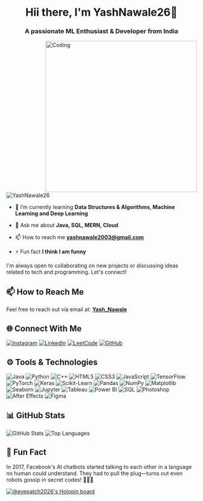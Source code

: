 <h1 align="center">Hii there, I'm YashNawale26👋</h1>


<h3 align="center">A passionate ML Enthusiast & Developer from India</h3>

<img align="right" alt="Coding" width="400" src="https://media.tenor.com/3bTxZ4HdrysAAAAd/pixels-neon.gif" alt="Animation" width="250" >

<p align="left"> <img src="https://komarev.com/ghpvc/?username=YashNawale26&label=Profile%20views&color=0e75b6&style=flat" alt="YashNawale26" /> </p>

- 🌱 I’m currently learning **Data Structures & Algorithms, Machine Learning and Deep Learning**

- 💬 Ask me about **Java, SQL, MERN, Cloud**

- 📫 How to reach me **yashnawale2003@gmail.com**

- ⚡ Fun fact **I think I am funny**

I'm always open to collaborating on new projects or discussing ideas related to tech and programming. Let's connect!<br></p>

## 📫 How to Reach Me
Feel free to reach out via email at: [**Yash_Nawale**](mailto:yashnawale2003@gmail.com)

## 🌐 Connect With Me
[![Instagram](https://img.shields.io/badge/-Instagram-E4405F?style=for-the-badge&logo=instagram&logoColor=white)](https://www.instagram.com/eye_patch2026/)
[![LinkedIn](https://img.shields.io/badge/-LinkedIn-0077B5?style=for-the-badge&logo=linkedin&logoColor=white)](https://www.linkedin.com/in/yash-nawale-6410b3166/)
[![LeetCode](https://img.shields.io/badge/-LeetCode-FFA116?style=for-the-badge&logo=leetcode&logoColor=white)](https://leetcode.com/u/EyePatch2026/)
[![GitHub](https://img.shields.io/badge/-GitHub-181717?style=for-the-badge&logo=github&logoColor=white)](https://github.com/YashNawale26)

## ⚙️ Tools & Technologies
![Java](https://img.shields.io/badge/-Java-007396?style=for-the-badge&logo=java&logoColor=white)
![Python](https://img.shields.io/badge/-Python-3776AB?style=for-the-badge&logo=python&logoColor=white)
![C++](https://img.shields.io/badge/-C++-00599C?style=for-the-badge&logo=cplusplus&logoColor=white)
![HTML5](https://img.shields.io/badge/-HTML5-E34F26?style=for-the-badge&logo=html5&logoColor=white)
![CSS3](https://img.shields.io/badge/-CSS3-1572B6?style=for-the-badge&logo=css3&logoColor=white)
![JavaScript](https://img.shields.io/badge/-JavaScript-F7DF1E?style=for-the-badge&logo=javascript&logoColor=black)
![TensorFlow](https://img.shields.io/badge/-TensorFlow-FF6F00?style=for-the-badge&logo=tensorflow&logoColor=white)
![PyTorch](https://img.shields.io/badge/-PyTorch-EE4C2C?style=for-the-badge&logo=pytorch&logoColor=white)
![Keras](https://img.shields.io/badge/-Keras-D00000?style=for-the-badge&logo=keras&logoColor=white)
![Scikit-Learn](https://img.shields.io/badge/-Scikit--Learn-F7931E?style=for-the-badge&logo=scikit-learn&logoColor=white)
![Pandas](https://img.shields.io/badge/-Pandas-150458?style=for-the-badge&logo=pandas&logoColor=white)
![NumPy](https://img.shields.io/badge/-NumPy-013243?style=for-the-badge&logo=numpy&logoColor=white)
![Matplotlib](https://img.shields.io/badge/-Matplotlib-11557C?style=for-the-badge&logo=matplotlib&logoColor=white)
![Seaborn](https://img.shields.io/badge/-Seaborn-3776AB?style=for-the-badge&logoColor=white)
![Jupyter](https://img.shields.io/badge/-Jupyter-F37626?style=for-the-badge&logo=jupyter&logoColor=white)
![Tableau](https://img.shields.io/badge/-Tableau-E97627?style=for-the-badge&logo=tableau&logoColor=white)
![Power BI](https://img.shields.io/badge/-Power%20BI-F2C811?style=for-the-badge&logo=power-bi&logoColor=white)
![SQL](https://img.shields.io/badge/-SQL-4479A1?style=for-the-badge&logo=postgresql&logoColor=white)
![Photoshop](https://img.shields.io/badge/-Photoshop-31A8FF?style=for-the-badge&logo=adobe-photoshop&logoColor=white)
![After Effects](https://img.shields.io/badge/-After%20Effects-9999FF?style=for-the-badge&logo=adobe-after-effects&logoColor=white)
![Figma](https://img.shields.io/badge/-Figma-F24E1E?style=for-the-badge&logo=figma&logoColor=white)

## 📊 GitHub Stats
![GitHub Stats](https://github-readme-stats.vercel.app/api?username=YashNawale26&show_icons=true&theme=white)
![Top Languages](https://github-readme-stats.vercel.app/api/top-langs/?username=YashNawale26&layout=compact&theme=white)

## 🤖 Fun Fact

In 2017, Facebook's AI chatbots started talking to each other in a language no human could understand. They had to pull the plug—turns out even robots gossip in secret codes! 🤖🔌💬

[![@eyepatch2026's Holopin board](https://holopin.io/api/user/board?user=eyepatch2026&size=small)](https://holopin.io/@eyepatch2026)
